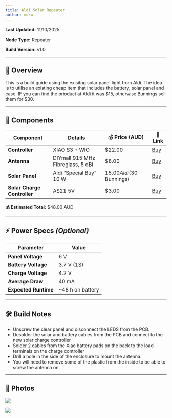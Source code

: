 ```yaml
---
title: Aldi Solar Repeater
author: mukw
---
```


**Last Updated:** 11/10/2025

**Node Type:** Repeater

**Build Version:** v1.0

---

## 📝 Overview

This is a build guide using the exisitng solar panel light from Aldi. The idea is to utilise an existing cheap item that includes the battery, solar panel and case.
IF you can find the prioduct at Aldi it was $15, otherwise Bunnings sell them for $30.

---

## 🧰 Components

| Component | Details | 💰 Price (AUD) | 🔗 Link |
|----------|---------|---------------|---------|
| **Controller** | XIAO S3 + WIO | $22.00 | [Buy](https://www.aliexpress.com/item/1005008094638318.html) |
| **Antenna** | DIYmall 915 MHz Fibreglass, 5 dBi | $8.00 | [Buy](https://www.aliexpress.com/item/1005006712636707.html) |
| **Solar Panel** | Aldi “Special Buy” 10 W | $15.00 Aldi ($30 Bunnings) | [Buy](https://www.bunnings.com.au/solar-magic-100-300lm-hi-low-led-spotlight_p0185888) |
| **Solar Charge Controller** | AS21 5V | $3.00 | [Buy](https://www.aliexpress.com/item/1005001728396318.html) |

**💰 Estimated Total:** $48.00 AUD

---

## ⚡ Power Specs *(Optional)*

| Parameter | Value |
|----------|-------|
| **Panel Voltage** | 6 V |
| **Battery Voltage** | 3.7 V (1S) |
| **Charge Voltage** | 4.2 V |
| **Average Draw** | 40 mA |
| **Expected Runtime** | ~48 h on battery |

---

## 🛠️ Build Notes

- Unscrew the clear panel and disconnect the LEDS from the PCB.
- Desolder the solar and battery cables from the PCB and connect to the new solar charge controller
- Solder 2 cables from the Xiao battery pads on the back to the load terminals on the charge controller
- Drill a hole in the side of the enclosure to mount the antenna.
- You will need to remove some of the plastic from the inside to be able to screw the antenna on.

---

## 📸 Photos

![](/aldi-solar-1.jpg)

![](/aldi-solar-2.jpg)
